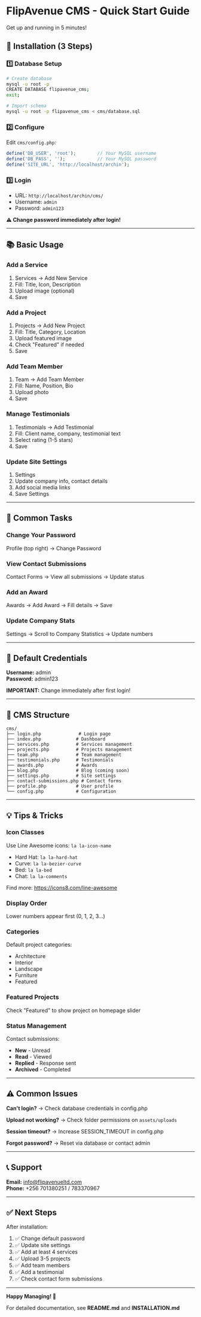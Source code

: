 # FlipAvenue CMS - Quick Start Guide

Get up and running in 5 minutes!

## 🚀 Installation (3 Steps)

### 1️⃣ Database Setup
```bash
# Create database
mysql -u root -p
CREATE DATABASE flipavenue_cms;
exit;

# Import schema
mysql -u root -p flipavenue_cms < cms/database.sql
```

### 2️⃣ Configure
Edit `cms/config.php`:
```php
define('DB_USER', 'root');        // Your MySQL username
define('DB_PASS', '');            // Your MySQL password
define('SITE_URL', 'http://localhost/archin');
```

### 3️⃣ Login
- URL: `http://localhost/archin/cms/`
- Username: `admin`
- Password: `admin123`

**⚠️ Change password immediately after login!**

---

## 📚 Basic Usage

### Add a Service
1. Services → Add New Service
2. Fill: Title, Icon, Description
3. Upload image (optional)
4. Save

### Add a Project
1. Projects → Add New Project
2. Fill: Title, Category, Location
3. Upload featured image
4. Check "Featured" if needed
5. Save

### Add Team Member
1. Team → Add Team Member
2. Fill: Name, Position, Bio
3. Upload photo
4. Save

### Manage Testimonials
1. Testimonials → Add Testimonial
2. Fill: Client name, company, testimonial text
3. Select rating (1-5 stars)
4. Save

### Update Site Settings
1. Settings
2. Update company info, contact details
3. Add social media links
4. Save Settings

---

## 🎯 Common Tasks

### Change Your Password
Profile (top right) → Change Password

### View Contact Submissions
Contact Forms → View all submissions → Update status

### Add an Award
Awards → Add Award → Fill details → Save

### Update Company Stats
Settings → Scroll to Company Statistics → Update numbers

---

## 🔧 Default Credentials

**Username:** admin  
**Password:** admin123

**IMPORTANT:** Change immediately after first login!

---

## 📁 CMS Structure

```
cms/
├── login.php              # Login page
├── index.php             # Dashboard
├── services.php          # Services management
├── projects.php          # Projects management
├── team.php              # Team management
├── testimonials.php      # Testimonials
├── awards.php            # Awards
├── blog.php              # Blog (coming soon)
├── settings.php          # Site settings
├── contact-submissions.php # Contact forms
├── profile.php           # User profile
└── config.php            # Configuration
```

---

## 💡 Tips & Tricks

### Icon Classes
Use Line Awesome icons: `la la-icon-name`
- Hard Hat: `la la-hard-hat`
- Curve: `la la-bezier-curve`
- Bed: `la la-bed`
- Chat: `la la-comments`

Find more: https://icons8.com/line-awesome

### Display Order
Lower numbers appear first (0, 1, 2, 3...)

### Categories
Default project categories:
- Architecture
- Interior
- Landscape
- Furniture
- Featured

### Featured Projects
Check "Featured" to show project on homepage slider

### Status Management
Contact submissions:
- **New** - Unread
- **Read** - Viewed
- **Replied** - Response sent
- **Archived** - Completed

---

## ⚠️ Common Issues

**Can't login?**
→ Check database credentials in config.php

**Upload not working?**
→ Check folder permissions on `assets/uploads`

**Session timeout?**
→ Increase SESSION_TIMEOUT in config.php

**Forgot password?**
→ Reset via database or contact admin

---

## 📞 Support

**Email:** info@flipavenueltd.com  
**Phone:** +256 701380251 / 783370967

---

## ✅ Next Steps

After installation:

1. ✅ Change default password
2. ✅ Update site settings
3. ✅ Add at least 4 services
4. ✅ Upload 3-5 projects
5. ✅ Add team members
6. ✅ Add a testimonial
7. ✅ Check contact form submissions

---

**Happy Managing! 🎉**

For detailed documentation, see **README.md** and **INSTALLATION.md**

